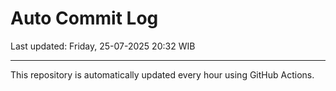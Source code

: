 # Auto Commit Log

Last updated: Friday, 25-07-2025 20:32 WIB

---

This repository is automatically updated every hour using GitHub Actions.
